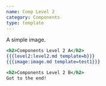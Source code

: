 ```yaml
---
name: Comp Level 2
category: Components
type: template
---
```


A simple image.

```a.html
<h2>Components Level 2 A</h2>
{{{level2:level2.md template=b}}}
{{{image:image.md template=test1}}}
```

```b.html
<h2>Components Level 2 B</h2>
Got to the end!
```
